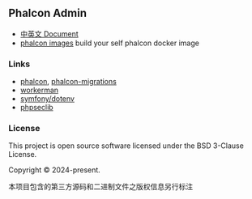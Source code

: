 ## Phalcon Admin

* [中英文 Document](https://tao996.github.io/phalcon-admin-docs/#/)
* [phalcon images](https://github.com/tao996/phalcon-docker-images) build your self phalcon docker image

### Links

* [phalcon](https://github.com/phalcon/cphalcon), [phalcon-migrations](https://github.com/phalcon/migrations)
* [workerman](https://github.com/walkor/workerman)
* [symfony/dotenv](https://github.com/symfony/dotenv)
* [phpseclib](https://github.com/phpseclib/phpseclib)

### License

This project is open source software licensed under the BSD 3-Clause License.

Copyright © 2024-present.


本项目包含的第三方源码和二进制文件之版权信息另行标注
